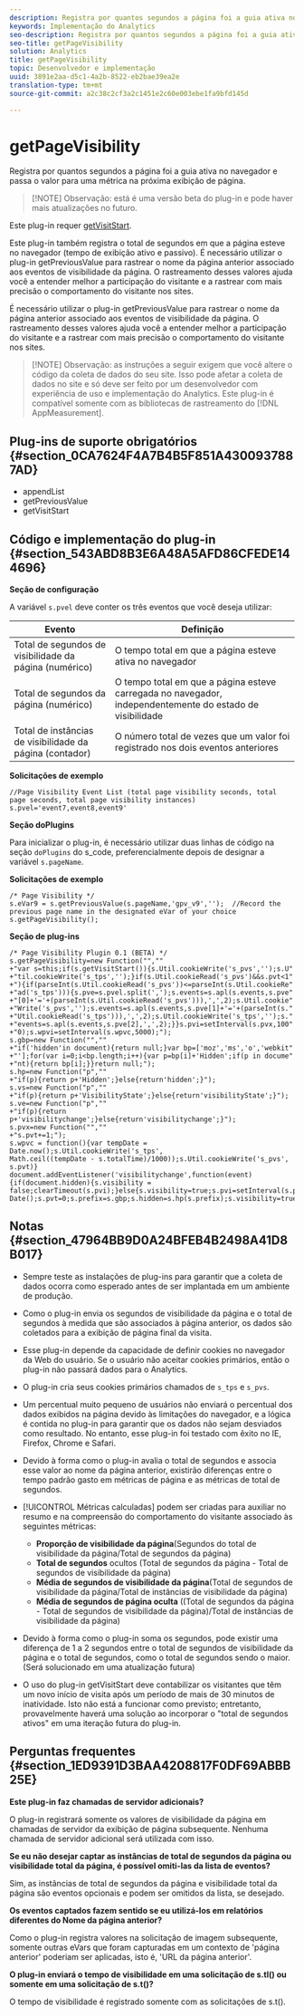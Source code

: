 ```yaml
---
description: Registra por quantos segundos a página foi a guia ativa no navegador e passa o valor para uma métrica na próxima exibição de página.
keywords: Implementação do Analytics
seo-description: Registra por quantos segundos a página foi a guia ativa no navegador e passa o valor para uma métrica na próxima exibição de página.
seo-title: getPageVisibility
solution: Analytics
title: getPageVisibility
topic: Desenvolvedor e implementação
uuid: 3891e2aa-d5c1-4a2b-8522-eb2bae39ea2e
translation-type: tm+mt
source-git-commit: a2c38c2cf3a2c1451e2c60e003ebe1fa9bfd145d

---
```



# getPageVisibility

Registra por quantos segundos a página foi a guia ativa no navegador e passa o valor para uma métrica na próxima exibição de página.

> [!NOTE] Observação: está é uma versão beta do plug-in e pode haver mais atualizações no futuro.

Este plug-in requer [getVisitStart](../../../implement/js-implementation/plugins/getvisitstart.md#concept_1C3CD25A87094A498A1D8A455963FBD8).

Este plug-in também registra o total de segundos em que a página esteve no navegador (tempo de exibição ativo e passivo). É necessário utilizar o plug-in getPreviousValue para rastrear o nome da página anterior associado aos eventos de visibilidade da página. O rastreamento desses valores ajuda você a entender melhor a participação do visitante e a rastrear com mais precisão o comportamento do visitante nos sites.

É necessário utilizar o plug-in getPreviousValue para rastrear o nome da página anterior associado aos eventos de visibilidade da página. O rastreamento desses valores ajuda você a entender melhor a participação do visitante e a rastrear com mais precisão o comportamento do visitante nos sites.

> [!NOTE] Observação: as instruções a seguir exigem que você altere o código da coleta de dados do seu site. Isso pode afetar a coleta de dados no site e só deve ser feito por um desenvolvedor com experiência de uso e implementação do Analytics. Este plug-in é compatível somente com as bibliotecas de rastreamento do [!DNL AppMeasurement].

## Plug-ins de suporte obrigatórios {#section_0CA7624F4A7B4B5F851A4300937887AD}

* appendList
* getPreviousValue
* getVisitStart

## Código e implementação do plug-in {#section_543ABD8B3E6A48A5AFD86CFEDE144696}

**Seção de configuração**

A variável `s.pvel` deve conter os três eventos que você deseja utilizar:

| Evento | Definição |
|---|---|
| Total de segundos de visibilidade da página (numérico) | O tempo total em que a página esteve ativa no navegador |
| Total de segundos da página (numérico) | O tempo total em que a página esteve carregada no navegador, independentemente do estado de visibilidade |
| Total de instâncias de visibilidade da página (contador) | O número total de vezes que um valor foi registrado nos dois eventos anteriores |

**Solicitações de exemplo**

```
//Page Visibility Event List (total page visibility seconds, total page seconds, total page visibility instances) 
s.pvel='event7,event8,event9' 
```

**Seção doPlugins**

Para inicializar o plug-in, é necessário utilizar duas linhas de código na seção `doPlugins` do s_code, preferencialmente depois de designar a variável `s.pageName`.

**Solicitações de exemplo**

```
/* Page Visibility */ 
s.eVar9 = s.getPreviousValue(s.pageName,'gpv_v9','');  //Record the previous page name in the designated eVar of your choice 
s.getPageVisibility(); 
```

**Seção de plug-ins**

```
/* Page Visibility Plugin 0.1 (BETA) */ 
s.getPageVisibility=new Function("","" 
+"var s=this;if(s.getVisitStart()){s.Util.cookieWrite('s_pvs','');s.U" 
+"til.cookieWrite('s_tps','');}if(s.Util.cookieRead('s_pvs')&&s.pvt<1" 
+"){if(parseInt(s.Util.cookieRead('s_pvs'))<=parseInt(s.Util.cookieRe" 
+"ad('s_tps'))){s.pve=s.pvel.split(',');s.events=s.apl(s.events,s.pve" 
+"[0]+'='+(parseInt(s.Util.cookieRead('s_pvs'))),',',2);s.Util.cookie" 
+"Write('s_pvs','');s.events=s.apl(s.events,s.pve[1]+'='+(parseInt(s." 
+"Util.cookieRead('s_tps'))),',',2);s.Util.cookieWrite('s_tps','');s." 
+"events=s.apl(s.events,s.pve[2],',',2);}}s.pvi=setInterval(s.pvx,100" 
+"0);s.wpvi=setInterval(s.wpvc,5000);"); 
s.gbp=new Function("","" 
+"if('hidden'in document){return null;}var bp=['moz','ms','o','webkit" 
+"'];for(var i=0;i<bp.length;i++){var p=bp[i]+'Hidden';if(p in docume" 
+"nt){return bp[i];}}return null;"); 
s.hp=new Function("p","" 
+"if(p){return p+'Hidden';}else{return'hidden';}"); 
s.vs=new Function("p","" 
+"if(p){return p+'VisibilityState';}else{return'visibilityState';}"); 
s.ve=new Function("p","" 
+"if(p){return p+'visibilitychange';}else{return'visibilitychange';}"); 
s.pvx=new Function("","" 
+"s.pvt+=1;"); 
s.wpvc = function(){var tempDate = Date.now();s.Util.cookieWrite('s_tps', 
Math.ceil((tempDate - s.totalTime)/1000));s.Util.cookieWrite('s_pvs', s.pvt)} 
document.addEventListener('visibilitychange',function(event){if(document.hidden){s.visibility = false;clearTimeout(s.pvi);}else{s.visibility=true;s.pvi=setInterval(s.pvx,1000);}});s.totalTime=new Date();s.pvt=0;s.prefix=s.gbp;s.hidden=s.hp(s.prefix);s.visibility=true;s.visibilityState=s.vs(s.prefix);s.visibilityEvent=s.ve(s.prefix); 
```

## Notas {#section_47964BB9D0A24BFEB4B2498A41D8B017}

* Sempre teste as instalações de plug-ins para garantir que a coleta de dados ocorra como esperado antes de ser implantada em um ambiente de produção.
* Como o plug-in envia os segundos de visibilidade da página e o total de segundos à medida que são associados à página anterior, os dados são coletados para a exibição de página final da visita.
* Esse plug-in depende da capacidade de definir cookies no navegador da Web do usuário. Se o usuário não aceitar cookies primários, então o plug-in não passará dados para o Analytics.
* O plug-in cria seus cookies primários chamados de `s_tps` e `s_pvs`.

* Um percentual muito pequeno de usuários não enviará o percentual dos dados exibidos na página devido às limitações do navegador, e a lógica é contida no plug-in para garantir que os dados não sejam desviados como resultado. No entanto, esse plug-in foi testado com êxito no IE, Firefox, Chrome e Safari.
* Devido à forma como o plug-in avalia o total de segundos e associa esse valor ao nome da página anterior, existirão diferenças entre o tempo padrão gasto em métricas de página e as métricas de total de segundos.
* [!UICONTROL Métricas calculadas] podem ser criadas para auxiliar no resumo e na compreensão do comportamento do visitante associado às seguintes métricas:

   * **Proporção de visibilidade da página**(Segundos do total de visibilidade da página/Total de segundos da página)
   * **Total de segundos** ocultos (Total de segundos da página - Total de segundos de visibilidade da página)
   * **Média de segundos de visibilidade da página**(Total de segundos de visibilidade da página/Total de instâncias de visibilidade da página)
   * **Média de segundos de página oculta** ((Total de segundos da página - Total de segundos de visibilidade da página)/Total de instâncias de visibilidade da página)

* Devido à forma como o plug-in soma os segundos, pode existir uma diferença de 1 a 2 segundos entre o total de segundos de visibilidade da página e o total de segundos, como o total de segundos sendo o maior. (Será solucionado em uma atualização futura)
* O uso do plug-in getVisitStart deve contabilizar os visitantes que têm um novo início de visita após um período de mais de 30 minutos de inatividade. Isto não está a funcionar como previsto; entretanto, provavelmente haverá uma solução ao incorporar o "total de segundos ativos" em uma iteração futura do plug-in.

## Perguntas frequentes {#section_1ED9391D3BAA4208817F0DF69ABBB25E}

**Este plug-in faz chamadas de servidor adicionais?**

O plug-in registrará somente os valores de visibilidade da página em chamadas de servidor da exibição de página subsequente. Nenhuma chamada de servidor adicional será utilizada com isso.

**Se eu não desejar captar as instâncias de total de segundos da página ou visibilidade total da página, é possível omiti-las da lista de eventos?**

Sim, as instâncias de total de segundos da página e visibilidade total da página são eventos opcionais e podem ser omitidos da lista, se desejado.

**Os eventos captados fazem sentido se eu utilizá-los em relatórios diferentes do Nome da página anterior?**

Como o plug-in registra valores na solicitação de imagem subsequente, somente outras eVars que foram capturadas em um contexto de 'página anterior' poderiam ser aplicadas, isto é, 'URL da página anterior'.

**O plug-in enviará o tempo de visibilidade em uma solicitação de s.tl() ou somente em uma solicitação de s.t()?**

O tempo de visibilidade é registrado somente com as solicitações de s.t().
